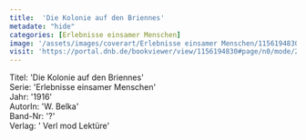 ```yaml
---
title:  'Die Kolonie auf den Briennes'
metadate: "hide"
categories: [Erlebnisse einsamer Menschen]
image: '/assets/images/coverart/Erlebnisse einsamer Menschen/1156194830_00000010.jpg'
visit: 'https://portal.dnb.de/bookviewer/view/1156194830#page/n0/mode/2up'
---
```

Titel: 'Die Kolonie auf den Briennes' <br>
Serie: 'Erlebnisse einsamer Menschen' <br>
Jahr: '1916' <br>
AutorIn: 'W. Belka' <br>
Band-Nr: '?' <br>
Verlag: ' Verl mod Lektüre'
